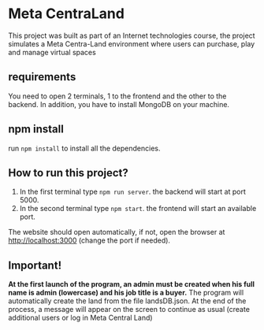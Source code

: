 # Meta CentraLand

This project was built as part of an Internet technologies course, the project simulates a Meta Centra-Land environment where users can purchase, play and manage virtual spaces

## requirements
You need to open 2 terminals, 1 to the frontend and the other to the backend.
In addition, you have to install MongoDB on your machine.

## npm install
run `npm install` to install all the dependencies.

## How to run this project?
1.  In the first terminal type `npm run server`. the backend will start at port 5000.
2.  In the second terminal type `npm start`. the frontend will start an available port.

The website should open automatically, if not, open the browser at [http://localhost:3000](http://localhost:3000) (change the port if needed).

## Important!
**At the first launch of the program, an admin must be created when his full name is admin (lowercase) and his job title is a buyer.**
The program will automatically create the land from the file landsDB.json. At the end of the process, a message will appear on the screen to continue as usual (create additional users or log in Meta Central Land)
